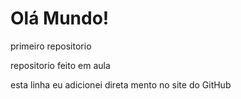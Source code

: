 # Olá Mundo!
 primeiro repositorio

 repositorio feito em aula 

esta linha eu adicionei direta mento no site do GitHub
